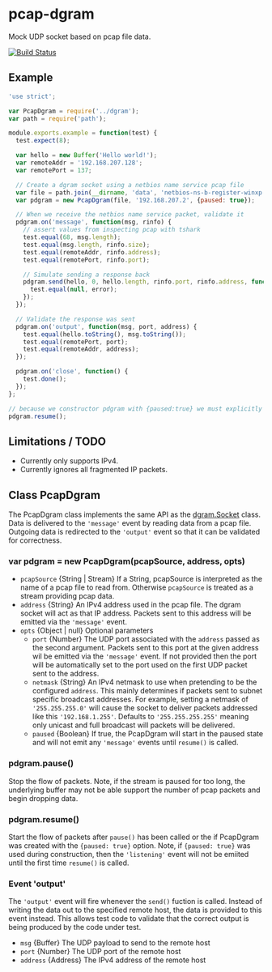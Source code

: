# pcap-dgram

Mock UDP socket based on pcap file data.

[![Build Status](https://travis-ci.org/wanderview/node-pcap-dgram.png)](https://travis-ci.org/wanderview/node-pcap-dgram)

## Example

```javascript
'use strict';

var PcapDgram = require('../dgram');
var path = require('path');

module.exports.example = function(test) {
  test.expect(8);

  var hello = new Buffer('Hello world!');
  var remoteAddr = '192.168.207.128';
  var remotePort = 137;

  // Create a dgram socket using a netbios name service pcap file
  var file = path.join(__dirname, 'data', 'netbios-ns-b-register-winxp.pcap');
  var pdgram = new PcapDgram(file, '192.168.207.2', {paused: true});

  // When we receive the netbios name service packet, validate it
  pdgram.on('message', function(msg, rinfo) {
    // assert values from inspecting pcap with tshark
    test.equal(68, msg.length);
    test.equal(msg.length, rinfo.size);
    test.equal(remoteAddr, rinfo.address);
    test.equal(remotePort, rinfo.port);

    // Simulate sending a response back
    pdgram.send(hello, 0, hello.length, rinfo.port, rinfo.address, function(error) {
      test.equal(null, error);
    });
  });

  // Validate the response was sent
  pdgram.on('output', function(msg, port, address) {
    test.equal(hello.toString(), msg.toString());
    test.equal(remotePort, port);
    test.equal(remoteAddr, address);
  });

  pdgram.on('close', function() {
    test.done();
  });
};

// because we constructor pdgram with {paused:true} we must explicitly start
pdgram.resume();
```

## Limitations / TODO

* Currently only supports IPv4.
* Currently ignores all fragmented IP packets.

## Class PcapDgram

The PcapDgram class implements the same API as the [dgram.Socket][] class.
Data is delivered to the `'message'` event by reading data from a pcap
file.  Outgoing data is redirected to the `'output'` event so that it
can be validated for correctness.

### var pdgram = new PcapDgram(pcapSource, address, opts)

* `pcapSource` {String | Stream} If a String, pcapSource is interpreted as
  the name of a pcap file to read from.  Otherwise `pcapSource` is treated
  as a stream providing pcap data.
* `address` {String} An IPv4 address used in the pcap file.  The dgram socket
  will act as that IP address.  Packets sent to this address will be emitted
  via the `'message'` event.
* `opts` {Object | null} Optional parameters
  * `port` {Number} The UDP port associated with the `address`
    passed as the second argument.  Packets sent to this port at the given
    address wil be emitted via the `'message'` event. If not provided then
    the port will be automatically set to the port used on the first UDP
    packet sent to the address.
  * `netmask` {String} An IPv4 netmask to use when pretending to be the
    configured `address`.  This mainly determines if packets sent to subnet
    specific broadcast addresses.  For example, setting a netmask of
    `'255.255.255.0'` will cause the socket to deliver packets addressed
    like this `'192.168.1.255'`.  Defaults to `'255.255.255.255'` meaning
    only unicast and full broadcast will packets will be delivered.
  * `paused` {Boolean} If true, the PcapDgram will start in the paused state
    and will not emit any `'message'` events until `resume()` is called.

### pdgram.pause()

Stop the flow of packets.  Note, if the stream is paused for too long, the
underlying buffer may not be able support the number of pcap packets and
begin dropping data.

### pdgram.resume()

Start the flow of packets after `pause()` has been called or the if PcapDgram
was created with the `{paused: true}` option.  Note, if `{paused: true}` was
used during construction, then the `'listening'` event will not be emiited
until the first time `resume()` is called.

### Event 'output'

The `'output'` event will fire whenever the `send()` fuction is called.
Instead of writing the data out to the specified remote host, the data is
provided to this event instead.  This allows test code to validate that
the correct output is being produced by the code under test.

* `msg` {Buffer} The UDP payload to send to the remote host
* `port` {Number} The UDP port of the remote host
* `address` {Address} The IPv4 address of the remote host

[dgram.Socket]: http://nodejs.org/api/dgram.html#dgram_class_socket
